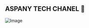 ## ASPANY TECH CHANEL 🚀
![Image](https://github.com/user-attachments/assets/1688b10e-0965-4679-80c8-688dd594e6eb)
